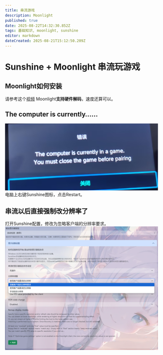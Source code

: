 ```yaml
---
title: 串流游戏
description: Moonlight
published: true
date: 2025-08-22T14:32:30.852Z
tags: 基础知识, moonlight, sunshine
editor: markdown
dateCreated: 2025-08-21T15:12:50.209Z
---
```


# Sunshine + Moonlight 串流玩游戏
## Moonlight如何安装
请参考这个[视频](https://www.bilibili.com/video/BV1NmbhzXE5Z/)
Moonlight**支持硬件解码**，速度还算可以。

## The computer is currently……
![thecomputeriscurrently.png](/base/streaming/thecomputeriscurrently.png)
电脑上右键Sunshine图标，点击Restart。

## 串流以后直接强制改分辨率了
打开Sunshine配置，修改为忽略客户端的分辨率要求。
![不强制改分辨率.png](/base/streaming/不强制改分辨率.png)